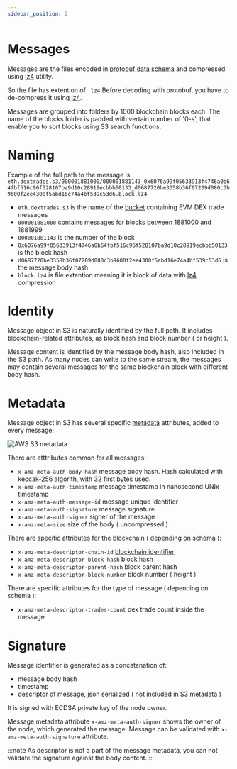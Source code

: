 ```yaml
---
sidebar_position: 2
---
```


# Messages


Messages are the files encoded in [protobuf data schema](../protobuf) and compressed using 
[lz4](https://github.com/lz4/lz4) utility.

So the file has extention of ```.lz4```.Before decoding with protobuf, you have to de-compress it
using [lz4](https://github.com/lz4/lz4).

Messages are grouped into folders by 1000 blockchain blocks each. The name of the blocks folder
is padded with vertain number of '0-s', that enable you to sort blocks using S3 search functions.

# Naming

Example of the full path to the message is ```eth.dextrades.s3/000001881000/000001881143_0x6076a99f05633913f4746a0b64fbf516c96f528107ba9d10c28919ecbbb50133_d0687720be3358b36f07209d080c3b9600f2ee4300f5abd16e74a4bf539c53d6.block.lz4```

* ```eth.dextrades.s3``` is the name of the [bucket](buckets) containing EVM DEX trade messages
* ```000001881000``` contains messages for blocks between 1881000 and 1881999
* ```000001881143``` is the number of the block
* ```0x6076a99f05633913f4746a0b64fbf516c96f528107ba9d10c28919ecbbb50133``` is the block hash
* ```d0687720be3358b36f07209d080c3b9600f2ee4300f5abd16e74a4bf539c53d6``` is the message body hash
* ```block.lz4``` is file extention meaning it is block of data with [lz4](https://github.com/lz4/lz4) compression

# Identity

Message object in S3 is naturally identified by the full path. It includes blockchain-related attributes, as 
block hash and block number ( or height ).

Message content is identified by the message body hash, also included in the S3 path. 
As many nodes can write to the same stream, the messages may contain several messages for the same blockchain block
with different body hash.

# Metadata

Message object in S3 has several specific [metadata](https://docs.aws.amazon.com/AmazonS3/latest/userguide/UsingMetadata.html) attributes, added to every message:

![AWS S3 metadata](/img/aws/metadata.png)

There are atttributes common for all messages:

* ```x-amz-meta-auth-body-hash``` message body hash. Hash calculated with keccak-256 algorith, with 32 first bytes used.
* ```x-amz-meta-auth-timestamp``` message timestamp in nanosecond UNIx timestamp
* ```x-amz-meta-auth-message-id``` message unique identifier
* ```x-amz-meta-auth-signature``` message signature
* ```x-amz-meta-auth-signer``` signer of the message
* ```x-amz-meta-size``` size of the body ( uncompressed )

There are specific attributes for the blockchain ( depending on schema ):

* ```x-amz-meta-descriptor-chain-id``` [blockchain identifier](../../graphql/dataset/network)
* ```x-amz-meta-descriptor-block-hash``` block hash
* ```x-amz-meta-descriptor-parent-hash``` block parent hash
* ```x-amz-meta-descriptor-block-number``` block number ( height )


There are specific attributes for the type of message ( depending on schema ):

* ```x-amz-meta-descriptor-trades-count``` dex trade count inside the message

# Signature

Message identifier is generated as a concatenation of:

* message body hash
* timestamp
* descriptor of message, json serialized ( not included in S3 metadata )

It is signed with ECDSA private key of the node owner. 

Message metadata attribute ```x-amz-meta-auth-signer``` shows the owner of the node, which 
generated the message. Message can be validated with ```x-amz-meta-auth-signature``` attribute.

:::note
As descriptor is not a part of the message metadata, you can not validate the signature against the body content.
:::